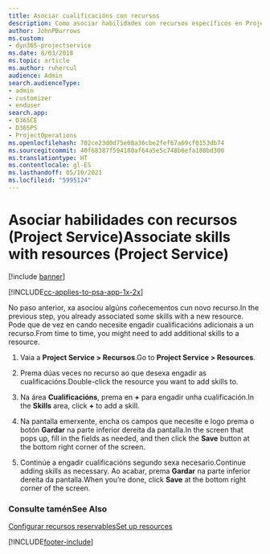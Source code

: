 ```yaml
---
title: Asociar cualificacións con recursos
description: Como asociar habilidades con recursos específicos en Project Service
author: JohnPBurrows
ms.custom:
- dyn365-projectservice
ms.date: 8/03/2018
ms.topic: article
ms.author: ruhercul
audience: Admin
search.audienceType:
- admin
- customizer
- enduser
search.app:
- D365CE
- D365PS
- ProjectOperations
ms.openlocfilehash: 702ce23d0d75e08a36cbe2fef67a69cf0153db74
ms.sourcegitcommit: 40f68387f594180af64a5e5c748b6efa188bd300
ms.translationtype: HT
ms.contentlocale: gl-ES
ms.lasthandoff: 05/10/2021
ms.locfileid: "5995124"
---
```

# <a name="associate-skills-with-resources-project-service"></a><span data-ttu-id="6472a-103">Asociar habilidades con recursos (Project Service)</span><span class="sxs-lookup"><span data-stu-id="6472a-103">Associate skills with resources (Project Service)</span></span>

[!include [banner](../includes/psa-now-project-operations.md)]

[!INCLUDE[cc-applies-to-psa-app-1x-2x](../includes/cc-applies-to-psa-app-1x-2x.md)]

<span data-ttu-id="6472a-104">No paso anterior, xa asociou algúns coñecementos cun novo recurso.</span><span class="sxs-lookup"><span data-stu-id="6472a-104">In the previous step, you already associated some skills with  a new resource.</span></span> <span data-ttu-id="6472a-105">Pode que de vez en cando necesite engadir cualificacións adicionais a un recurso.</span><span class="sxs-lookup"><span data-stu-id="6472a-105">From time to time, you might need to add additional skills to a resource.</span></span>  
  
1.  <span data-ttu-id="6472a-106">Vaia a **Project Service > Recursos**.</span><span class="sxs-lookup"><span data-stu-id="6472a-106">Go to **Project Service > Resources**.</span></span>  
  
2.  <span data-ttu-id="6472a-107">Prema dúas veces no recurso ao que desexa engadir as cualificacións.</span><span class="sxs-lookup"><span data-stu-id="6472a-107">Double-click the resource you want to add skills to.</span></span>  
  
3.  <span data-ttu-id="6472a-108">Na área **Cualificacións**, prema en **+** para engadir unha cualificación.</span><span class="sxs-lookup"><span data-stu-id="6472a-108">In the **Skills** area, click **+** to add a skill.</span></span>  
  
4.  <span data-ttu-id="6472a-109">Na pantalla emerxente, encha os campos que necesite e logo prema o botón **Gardar** na parte inferior dereita da pantalla.</span><span class="sxs-lookup"><span data-stu-id="6472a-109">In the screen that pops up, fill in the fields as needed, and then click the **Save** button at the bottom right corner of the screen.</span></span>  
  
5.  <span data-ttu-id="6472a-110">Continúe a engadir cualificacións segundo sexa necesario.</span><span class="sxs-lookup"><span data-stu-id="6472a-110">Continue adding skills as necessary.</span></span> <span data-ttu-id="6472a-111">Ao acabar, prema **Gardar** na parte inferior dereita da pantalla.</span><span class="sxs-lookup"><span data-stu-id="6472a-111">When you’re done, click **Save** at the bottom right corner of the screen.</span></span>  
  
### <a name="see-also"></a><span data-ttu-id="6472a-112">Consulte tamén</span><span class="sxs-lookup"><span data-stu-id="6472a-112">See Also</span></span>  
 [<span data-ttu-id="6472a-113">Configurar recursos reservables</span><span class="sxs-lookup"><span data-stu-id="6472a-113">Set up resources</span></span>](../psa/set-up-resources.md)


[!INCLUDE[footer-include](../includes/footer-banner.md)]